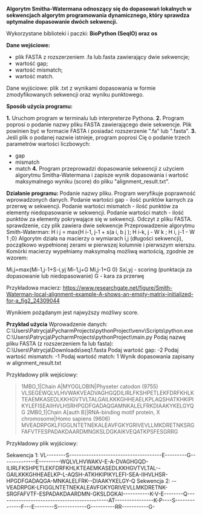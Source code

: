 **Algorytm Smitha-Watermana
odnoszący się do dopasowań lokalnych w sekwencjach algorytm programowania dynamicznego, który sprawdza optymalne dopasowanie dwóch sekwencji.**

Wykorzystane biblioteki i paczki: **BioPython (SeqIO) oraz os**

**Dane wejściowe:** 
- plik FASTA z rozszerzeniem .fa lub.fasta zawierający dwie sekwencje; 
- wartość gap;
- wartość mismatch; 
- wartość match.

Dane wyjściowe: plik .txt z wynikami dopasowania w formie zmodyfikowanych sekwencji oraz wyniku punktowego.


**Sposób użycia programu:** 

**1.** Uruchom program w terminalu lub interpreterze Pythona.
**2.** Program poprosi o podanie nazwy pliku FASTA zawierającego dwie sekwencje. Plik powinien być w formacie FASTA i posiadać rozszerzenie ".fa" lub ".fasta".
**3.** Jeśli plik o podanej nazwie istnieje, program poprosi Cię o podanie trzech parametrów wartości liczbowych:
- gap
- mismatch
- match
**4.** Program przeprowadzi dopasowanie sekwencji z użyciem algorytmu Smitha-Watermana i zapisze wynik dopasowania i wartość maksymalnego wyniku (score) do pliku "alignment_result.txt". 

**Działanie programu:**
Podanie nazwy pliku.
Program weryfikuje poprawność wprowadzonych danych.
Podanie wartości gap - ilość punktów karnych za przerwę w sekwencji.
Podanie wartości mismatch - ilość punktów za elementy niedopasowanie w sekwencji.
Podanie wartości match - ilość punktów za elementy pokrywające się w sekwencji.
Odczyt z pliku FASTA.
sprawdzenie, czy plik zawiera dwie sekwencje
Przeprowadzenie algorytmu Smith-Waterman:
H i j = max{H i-1, j-1 + s(a i, b j ); H i-k, j - W k ; H i, j-1 - W 1 ;0}
Algorytm działa na macierzy o wymiarach i,j (długości sekwencji), początkowo wypełnionej zerami w pierwszej kolumnie i pierwszym wierszu.
Komórki macierzy wypełniamy maksymalną możliwą wartością, zgodnie ze wzorem:

Mi,j=max{Mi-1,j-1+S-i,yj	Mi-1,j+G	Mi,j-1+G	0}
Sxi,yj - scoring (punktacja za dopasowanie lub niedopasowanie)
G - kara za przerwę


Przykładowa macierz: https://www.researchgate.net/figure/Smith-Waterman-local-alignment-example-A-shows-an-empty-matrix-initialized-for-a_fig2_24309044

Wynikiem pożądanym jest najwyższy możliwy score.




**Przykład użycia** 
Wprowadzenie danych:
C:\Users\Patrycja\PycharmProjects\pythonProject\venv\Scripts\python.exe C:\Users\Patrycja\PycharmProjects\pythonProject\main.py 
Podaj nazwę pliku FASTA (z rozszerzeniem fa lub fasta): C:\Users\Patrycja\Downloads\seq1.fasta
Podaj wartość gap: -2
Podaj wartość mismatch: -1
Podaj wartość match: 1
Wynik dopasowania zapisany w alignment_result.txt

Przykładowy plik wejściowy:
>1MBO_1|Chain A|MYOGLOBIN|Physeter catodon (9755)
VLSEGEWQLVLHVWAKVEADVAGHGQDILIRLFKSHPETLEKFDRFKHLKTEAEMKASEDLKKHGVTVLTALGAILKKKGHHEAELKPLAQSHATKHKIPIKYLEFISEAIIHVLHSRHPGDFGADAQGAMNKALELFRKDIAAKYKELGYQG
>2MB0_1|Chain A[auth B]|RNA-binding motif protein, X chromosome|Homo sapiens (9606)
MVEADRPGKLFIGGLNTETNEKALEAVFGKYGRIVEVLLMKDRETNKSRGFAFVTFESPADAKDAARDMNGKSLDGKAIKVEQATKPSFESGRRG


Przykładowy plik wyjściowy:

Sekwencja 1: VL--------S--------------------------------------E---------G--------------E---------WQLVLHVWAKV-E-A-DVAGHGQD-ILIRLFKSHPETLEKFDRFKHLKTEAEMKASEDLKKHGVTVLTAL--GAILKKKGHHEAELKP-L-AQSH-ATKHKIPIKYLEFI-SEA-IIHVLHSR-HPGDFGADAQGA-MNKALELFRK--DIAAKYKELGY-Q
Sekwencja 2: --VEADRPGK-LFIGGLNTETNEKALEAVFGKYGRIVEVLLMKDRETNK-SRGFAFVTF-ESPADAKDAARDMN-GKSLDGKAI-----------K-V-E--------Q---------------------------------------------AT----------------K-P----S--------------F---E--------S------------G----------RR-----------G-

